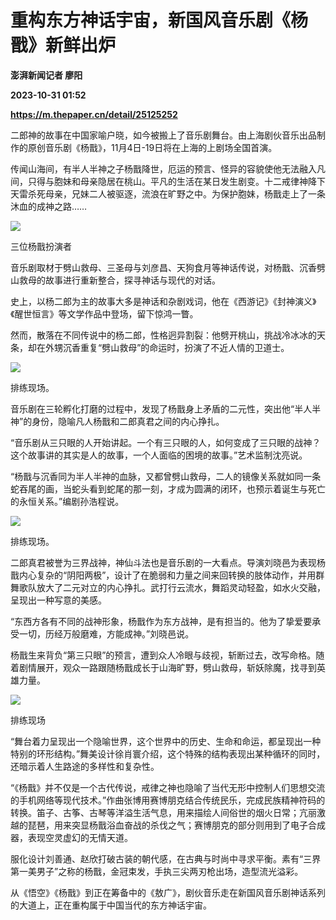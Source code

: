 # 重构东方神话宇宙，新国风音乐剧《杨戬》新鲜出炉
**澎湃新闻记者 廖阳**

**2023-10-31 01:52**

**https://m.thepaper.cn/detail/25125252**

二郎神的故事在中国家喻户晓，如今被搬上了音乐剧舞台。由上海剧伙音乐出品制作的原创音乐剧《杨戬》，11月4日-19日将在上海的上剧场全国首演。

传闻山海间，有半人半神之子杨戬降世，厄运的预言、怪异的容貌使他无法融入凡间，只得与胞妹和母亲隐居在桃山。平凡的生活在某日发生剧变。十二戒律神降下天雷杀死母亲，兄妹二人被驱逐，流浪在旷野之中。为保护胞妹，杨戬走上了一条沐血的成神之路……

![](https://imagecloud.thepaper.cn/thepaper/image/276/331/523.jpg)

三位杨戬扮演者

 音乐剧取材于劈山救母、三圣母与刘彦昌、天狗食月等神话传说，对杨戬、沉香劈山救母的故事进行重新整合，探寻神话与现代的对话。

史上，以杨二郎为主的故事大多是神话和杂剧戏词，他在《西游记》《封神演义》《醒世恒言》等文学作品中登场，留下惊鸿一瞥。

然而，散落在不同传说中的杨二郎，性格迥异割裂：他劈开桃山，挑战冷冰冰的天条，却在外甥沉香重复“劈山救母”的命运时，扮演了不近人情的卫道士。

![](https://imagecloud.thepaper.cn/thepaper/image/276/331/524.jpg)

排练现场。

音乐剧在三轮孵化打磨的过程中，发现了杨戬身上矛盾的二元性，突出他“半人半神”的身份，隐喻凡人杨戬和二郎真君之间的内心挣扎。

“音乐剧从三只眼的人开始讲起。一个有三只眼的人，如何变成了三只眼的战神？这个故事讲的其实是人的故事，一个人面临的困境的故事。”艺术监制沈亮说。

“杨戬与沉香同为半人半神的血脉，又都曾劈山救母，二人的镜像关系就如同一条蛇吞尾的画，当蛇头看到蛇尾的那一刻，才成为圆满的闭环，也预示着诞生与死亡的永恒关系。”编剧孙浩程说。

![](https://imagecloud.thepaper.cn/thepaper/image/276/331/525.jpg)

排练现场。

二郎真君被誉为三界战神，神仙斗法也是音乐剧的一大看点。导演刘晓邑为表现杨戬内心复杂的“阴阳两极”，设计了在脆弱和力量之间来回转换的肢体动作，并用群舞歌队放大了二元对立的内心挣扎。武打行云流水，舞蹈灵动轻盈，如水火交融，呈现出一种写意的美感。

“东西方各有不同的战神形象，杨戬作为东方战神，是有担当的。他为了挚爱要承受一切，历经万般磨难，方能成神。”刘晓邑说。

杨戬生来背负“第三只眼”的预言，遭到众人冷眼与歧视，斩断过去，改写命格。随着剧情展开，观众一路跟随杨戬成长于山海旷野，劈山救母，斩妖除魔，找寻到英雄力量。

![](https://imagecloud.thepaper.cn/thepaper/image/276/331/526.jpg)

排练现场

“舞台着力呈现出一个隐喻世界，这个世界中的历史、生命和命运，都呈现出一种特别的环形结构。”舞美设计徐肖寰介绍，这个特殊的结构表现出某种循环的同时，还暗示着人生路途的多样性和复杂性。

“《杨戬》并不仅是一个古代传说，戒律之神也隐喻了当代无形中控制人们思想交流的手机网络等现代技术。”作曲张博用赛博朋克结合传统民乐，完成民族精神符码的转换。笛子、古筝、古琴等洋溢生活气息，用来描绘人间俗世的烟火日常；亢丽激越的琵琶，用来突显杨戬浴血奋战的杀伐之气；赛博朋克的部分则用到了电子合成器，表现空灵虚幻的无情天道。

服化设计刘善通、赵欣打破古装的朝代感，在古典与时尚中寻求平衡。素有“三界第一美男子”之称的杨戬，金冠束发，手执三尖两刃枪出场，造型流光溢彩。

从《悟空》《杨戬》到正在筹备中的《敖广》，剧伙音乐走在新国风音乐剧神话系列的大道上，正在重构属于中国当代的东方神话宇宙。